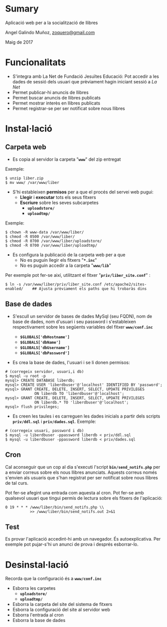 # Sumary

Aplicació web per a la socialització de llibres

Angel Galindo Muñoz, zoquero@gmail.com

Maig de 2017

# Funcionalitats

* S'integra amb La Net de Fundació Jesuïtes Educació: Pot accedir a les dades de sessió dels usuari que prèviament hagin iniciant sessió a *La Net*
* Permet publicar-hi anuncis de llibres
* Permet buscar anuncis de llibres publicats
* Permet mostrar interès en llibres publicats
* Permet registrar-se per ser notificat sobre nous llibres

# Instal·lació

## Carpeta web

* Es copia al servidor la carpeta "**`www`**" del zip entregat

Exemple:
```
$ unzip liber.zip
$ mv www/ /var/www/liber
```


* S'hi estableixen **permisos** per a que el procés del servei web pugui:
    * **Llegir** i **executar** tots els seus fitxers 
    * **Escriure** sobre les seves subcarpetes
        * **`uploadstore/`**
        * **`uploadtmp/`**

Exemple:
```
$ chown -R www-data /var/www/liber/
$ chmod -R 0500 /var/www/liber/
$ chmod -R 0700 /var/www/liber/uploadstore/
$ chmod -R 0700 /var/www/liber/uploadtmp/
```

* Es configura la publicació de la carpeta web per a que
    * No es puguin llegir els fitxers "**`*.inc`**"
    * No es puguin accedir a la carpeta "**`www/lib`**"

Per exemple pot fer-se així, utilitzant el fitxer "**`priv/liber_site.conf`**" :
```
$ ln -s /var/www/liber/priv/liber_site.conf /etc/apache2/sites-enabled/    ## Ajusta prèviament els paths que hi trobaràs dins
```

## Base de dades

* S'escull un servidor de bases de dades MySql (seu FQDN), nom de base de dades, nom d'usuari i seu password i s'estableixen respectivament sobre les següents variables del fitxer **`www/conf.inc`**
    * **`$GLOBALS['dbHostname']`**
    * **`$GLOBALS['dbName']`**
    * **`$GLOBALS['dbUsername']`**
    * **`$GLOBALS['dbPassword']`**

* Es crea la base de dades, l'usuari i se li donen permisos:

```
# (corregeix servidor, usuari,i db)
$ mysql -u root -p
mysql> CREATE DATABASE liberdb;
mysql> CREATE USER 'liberdbuser'@'localhost' IDENTIFIED BY 'password';
mysql> GRANT CREATE, DELETE, INSERT, SELECT, UPDATE PRIVILEGES
             ON liberdb TO 'liberdbuser'@'localhost';
mysql> GRANT CREATE, DELETE, INSERT, SELECT, UPDATE PRIVILEGES
             ON liberdb.* TO 'liberdbuser'@'localhost';
mysql> flush privileges;
```

* Es creen les taules i es carreguen les dades inicials a partir dels scripts **`priv/ddl.sql`** i **`priv/dades.sql`**. Exemple:
```
# (corregeix usuari, password i db)
$ mysql -u liberdbuser -ppassword liberdb < priv/ddl.sql
$ mysql -u liberdbuser -ppassword liberdb < priv/dades.sql
```

## Cron
Cal aconseguir que un cop al dia s'executi l'script **`bin/send_notifs.php`** per a enviar correus sobre els nous llibres anunciats. Aquests correus només s'envien als usuaris que s'han registrat per ser notificat sobre nous llibres de tal curs.

Pot fer-se afegint una entrada com aquesta al cron. Pot fer-se amb qualsevol usuari que tingui permís de lectura sobre els fitxers de l'aplicació:

```
0 19 * * * /www/liber/bin/send_notifs.php \\
           >> /www/liber/bin/send_notifs.out 2>&1
```

## Test

Es provar l'aplicació accedint-hi amb un navegador. És autoexplicativa. Per exemple pot pujar-s'hi un anunci de prova i després esborrar-lo.

# Desinstal·lació
Recorda que la configuració és a **`www/conf.inc`**

* Esborra les carpetes
    * **`uploadstore/`**
    * **`uploadtmp/`**
* Esborra la carpeta del site del sistema de fitxers
* Esborra la configuració del site al servidor web
* Esborra l'entrada al cron
* Esborra la base de dades

